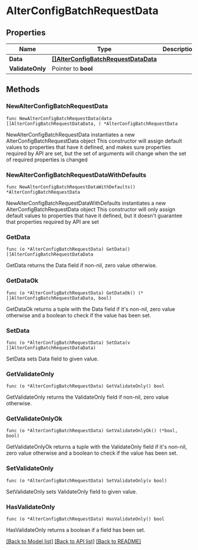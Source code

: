 # AlterConfigBatchRequestData

## Properties

Name | Type | Description | Notes
------------ | ------------- | ------------- | -------------
**Data** | [**[]AlterConfigBatchRequestDataData**](AlterConfigBatchRequestDataData.md) |  | 
**ValidateOnly** | Pointer to **bool** |  | [optional] 

## Methods

### NewAlterConfigBatchRequestData

`func NewAlterConfigBatchRequestData(data []AlterConfigBatchRequestDataData, ) *AlterConfigBatchRequestData`

NewAlterConfigBatchRequestData instantiates a new AlterConfigBatchRequestData object
This constructor will assign default values to properties that have it defined,
and makes sure properties required by API are set, but the set of arguments
will change when the set of required properties is changed

### NewAlterConfigBatchRequestDataWithDefaults

`func NewAlterConfigBatchRequestDataWithDefaults() *AlterConfigBatchRequestData`

NewAlterConfigBatchRequestDataWithDefaults instantiates a new AlterConfigBatchRequestData object
This constructor will only assign default values to properties that have it defined,
but it doesn't guarantee that properties required by API are set

### GetData

`func (o *AlterConfigBatchRequestData) GetData() []AlterConfigBatchRequestDataData`

GetData returns the Data field if non-nil, zero value otherwise.

### GetDataOk

`func (o *AlterConfigBatchRequestData) GetDataOk() (*[]AlterConfigBatchRequestDataData, bool)`

GetDataOk returns a tuple with the Data field if it's non-nil, zero value otherwise
and a boolean to check if the value has been set.

### SetData

`func (o *AlterConfigBatchRequestData) SetData(v []AlterConfigBatchRequestDataData)`

SetData sets Data field to given value.


### GetValidateOnly

`func (o *AlterConfigBatchRequestData) GetValidateOnly() bool`

GetValidateOnly returns the ValidateOnly field if non-nil, zero value otherwise.

### GetValidateOnlyOk

`func (o *AlterConfigBatchRequestData) GetValidateOnlyOk() (*bool, bool)`

GetValidateOnlyOk returns a tuple with the ValidateOnly field if it's non-nil, zero value otherwise
and a boolean to check if the value has been set.

### SetValidateOnly

`func (o *AlterConfigBatchRequestData) SetValidateOnly(v bool)`

SetValidateOnly sets ValidateOnly field to given value.

### HasValidateOnly

`func (o *AlterConfigBatchRequestData) HasValidateOnly() bool`

HasValidateOnly returns a boolean if a field has been set.


[[Back to Model list]](../README.md#documentation-for-models) [[Back to API list]](../README.md#documentation-for-api-endpoints) [[Back to README]](../README.md)


